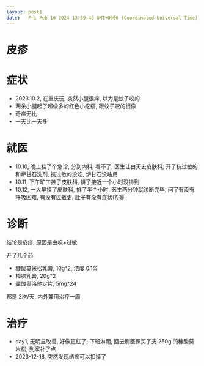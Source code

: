 ```yaml
---
layout: post1
date:   Fri Feb 16 2024 13:39:46 GMT+0000 (Coordinated Universal Time)
---
```

# 皮疹

# 症状

- 2023.10.2, 在重庆玩, 突然小腿很痒, 以为是蚊子咬的
- 两条小腿起了超级多的红色小疙瘩, 跟蚊子咬的很像
- 奇痒无比
- 一天比一天多

# 就医

- 10.10, 晚上挂了个急诊, 分到内科, 看不了, 医生让白天去皮肤科; 开了抗过敏的和炉甘石洗剂, 抗过敏的没吃, 炉甘石没啥用
- 10.11, 下午旷工挂了皮肤科, 排了接近一个小时没排到
- 10.12, 一大早挂了皮肤科, 排了半个小时, 医生两分钟就诊断完毕, 问了有没有呼吸困难, 有没有过敏史, 肚子有没有症状(?)等

# 诊断

结论是皮疹, 原因是虫咬+过敏

开了几个药:

- 糠酸莫米松乳膏, 10g*2, 浓度 0.1%
- 樟脑乳膏, 20g*2
- 盐酸奥洛他定片, 5mg*24

都是 2次/天, 内外兼用治疗一周

# 治疗

- day1, 无明显改善, 好像更红了; 下班淋雨, 回去刷医保买了支 250g 的糠酸莫米松, 到家补了点
- 2023-12-18, 突然发现结痂可以扣掉了